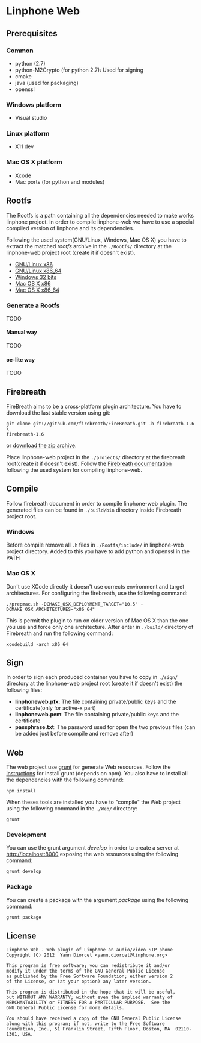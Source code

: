 Linphone Web
============

Prerequisites
-------------

### Common
* python (2.7)
* python-M2Crypto (for python 2.7): Used for signing
* cmake
* java (used for packaging)
* openssl

### Windows platform
* Visual studio

### Linux platform
* X11 dev

### Mac OS X platform
* Xcode
* Mac ports (for python and modules)

Rootfs
------
The Rootfs is a path containing all the dependencies needed to make works 
linphone project. In order to compile linphone-web we have to use a special
compiled version of linphone and its dependencies.

Following the used system(GNU/Linux, Windows, Mac OS X) you have to extract the
matched *rootfs* archive in the `./Rootfs/` directory at the linphone-web
project root (create it if doesn't exist).

* [GNU/Linux x86](http://www.linphone.org/rootfs/linphone-rootfs-linphone-webplugin-linux-x86.tar.gz)
* [GNU/Linux x86_64](http://www.linphone.org/rootfs/linphone-rootfs-linphone-webplugin-linux-x86_64.tar.gz)
* [Windows 32 bits](http://www.linphone.org/rootfs/linphone-rootfs-linphone-webplugin-windows-x86.tar.gz)
* [Mac OS X x86](http://www.linphone.org/rootfs/linphone-rootfs-linphone-webplugin-darwin-x86.tar.gz)
* [Mac OS X x86_64](http://www.linphone.org/rootfs/linphone-rootfs-linphone-webplugin-darwin-x86_64.tar.gz)


### Generate a Rootfs
TODO
#### Manual way
TODO
#### oe-lite way
TODO


Firebreath
----------
FireBreath aims to be a cross-platform plugin architecture. You have to
download the last stable version using git:

    git clone git://github.com/firebreath/FireBreath.git -b firebreath-1.6 \
    firebreath-1.6

or [download the zip archive](https://github.com/firebreath/FireBreath/zipball/firebreath-1.6).

Place linphone-web project in the `./projects/` directory at the firebreath
root(create it if doesn't exist). Follow the [Firebreath documentation](http://www.firebreath.org/display/documentation/Building+FireBreath+Plugins)
following the used system for compiling linphone-web.


Compile
-------
Follow firebreath document in order to compile linphone-web plugin. 
The generated files can be found in `./build/bin` directory inside
Firebreath project root. 

### Windows
Before compile remove all `.h` files in `./Rootfs/include/` in linphone-web
project directory. Added to this you have to add python and openssl in the
PATH

### Mac OS X
Don't use XCode directly it doesn't use corrects environment and target 
architectures. For configuring the firebreath, use the following command: 

    ./prepmac.sh -DCMAKE_OSX_DEPLOYMENT_TARGET="10.5" -DCMAKE_OSX_ARCHITECTURES="x86_64"

This is permit the plugin to run on older version of Mac OS X than the one
you use and force only one architecture. After enter in `./build/` directory 
of Firebreath and run the following command:

    xcodebuild -arch x86_64


Sign
---
In order to sign each produced container you have to copy in `./sign/` 
directory at the linphone-web project root (create it if doesn't exist) the 
following files:

* **linphoneweb.pfx**: The file containing private/public keys and the 
certificate(only for active-x part)
* **linphoneweb.pem**: The file containing private/public keys and the 
certificate
* **passphrase.txt**: The password used for open the two previous files 
(can be added just before compile and remove after)


Web
---
The web project use [grunt](http://gruntjs.com/) for generate Web resources.
Follow the [instructions](https://github.com/gruntjs/grunt) for install grunt
(depends on npm). You also have to install all the dependencies with the
following command:

    npm install

When theses tools are installed you have to "compile" the Web project using
the following command in the `./Web/` directory:

    grunt


### Development
You can use the grunt argument *develop* in order to create a server at
[http://localhost:8000](http://localhost:8000) exposing the web resources
using the following command:

    grunt develop


### Package
You can create a package with the argument *package* using the following
command:

    grunt package

License
-------

	Linphone Web - Web plugin of Linphone an audio/video SIP phone
	Copyright (C) 2012  Yann Diorcet <yann.diorcet@linphone.org>	
	
	This program is free software; you can redistribute it and/or
	modify it under the terms of the GNU General Public License
	as published by the Free Software Foundation; either version 2
	of the License, or (at your option) any later version.

	This program is distributed in the hope that it will be useful,
	but WITHOUT ANY WARRANTY; without even the implied warranty of
	MERCHANTABILITY or FITNESS FOR A PARTICULAR PURPOSE.  See the
	GNU General Public License for more details.
	
	You should have received a copy of the GNU General Public License
	along with this program; if not, write to the Free Software
	Foundation, Inc., 51 Franklin Street, Fifth Floor, Boston, MA  02110-1301, USA.
